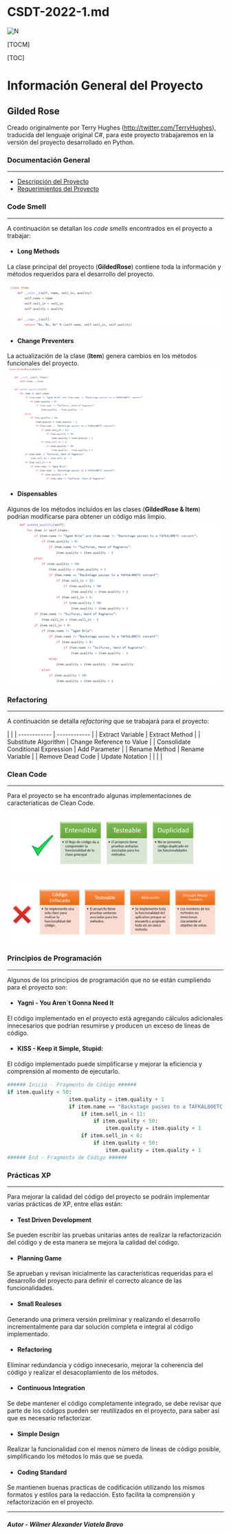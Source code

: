 # CSDT-2022-1.md

![N](https://escuelaing.s3.amazonaws.com/staging/images/logo-ecijg.width-380.png)

[TOCM]

[TOC]

# Información General del Proyecto
## Gilded Rose
Creado originalmente por Terry Hughes (http://twitter.com/TerryHughes), traducida del lenguaje original C#, para este proyecto trabajaremos en la versión del proyecto desarrollado en Python.

### Documentación General
------------
* [Descripción del Proyecto](http://iamnotmyself.com/2011/02/14/refactor-this-the-gilded-rose-kata/)
* [Requerimientos del Proyecto](https://github.com/alexviatela/GildedRose-Refactoring-Kata/blob/develop_code_refactoring/GildedRoseRequirements.txt "Requerimientos del Proyecto")

### Code Smell 
-------------
A continuación se detallan los *code smells* encontrados en el proyecto a trabajar:

* #### Long Methods
La clase principal del proyecto (**GildedRose**)  contiene toda la información y métodos requeridos para el desarrollo del proyecto.

![](https://raw.githubusercontent.com/alexviatela/GildedRose-Refactoring-Kata/develop_code_refactoring/images/ChangePreventersExample.png)

* #### Change Preventers
La actualización de la clase (**Item**) genera cambios en los métodos funcionales del proyecto.
![](https://raw.githubusercontent.com/alexviatela/GildedRose-Refactoring-Kata/develop_code_refactoring/images/LongMethodsExample.png)

* #### Dispensables
Algunos de los métodos incluidos en las clases (**GildedRose & Item**) podrían modificarse para obtener un código más limpio.
![](https://raw.githubusercontent.com/alexviatela/GildedRose-Refactoring-Kata/develop_code_refactoring/images/DispansablesExample.png)

### Refactoring
-------------
A continuación se detalla *refactoring* que se trabajará para el proyecto:

|   |
| ------------ | ------------ |
| Extract Variable | Extract Method  |
| Substitute Algorithm | Change Reference to Value |
| Consolidate Conditional Expression | Add Parameter | 
| Rename Method | Rename Variable | 
| Remove Dead Code | Update Notation |
|   |   |

### Clean Code
------------
Para el proyecto se ha encontrado algunas implementaciones de caracteriaticas de Clean Code.

![](https://github.com/alexviatela/GildedRose-Refactoring-Kata/blob/develop_code_refactoring/images/CleanCodeOK.png?raw=true)

![](https://github.com/alexviatela/GildedRose-Refactoring-Kata/blob/develop_code_refactoring/images/CleanCodeFail.png?raw=true)

### Principios de Programación
------------
Algunos de los principios de programación que no se están cumpliendo para el proyecto son:

* #### Yagni - You Aren´t Gonna Need It
El código implementado en el proyecto está agregando cálculos adicionales innecesarios que podrían resumirse y producen un exceso de líneas de código.

* #### KISS - Keep it Simple, Stupid:
El código implementado puede simplificarse y mejorar la eficiencia y comprensión al momento de ejecutarlo.

```python
###### Inicio - Fragmento de Código ######
if item.quality < 50:
                    item.quality = item.quality + 1
                    if item.name == "Backstage passes to a TAFKAL80ETC concert":
                        if item.sell_in < 11:
                            if item.quality < 50:
                                item.quality = item.quality + 1
                        if item.sell_in < 6:
                            if item.quality < 50:
                                item.quality = item.quality + 1
###### End - Fragmento de Código ######
```
### Prácticas XP
------------
Para mejorar la calidad del código del proyecto se podráin implementar varias prácticas de XP, entre ellas están:

* #### Test Driven Development
Se pueden escribir las pruebas unitarias antes de realizar la refactorización del código y de esta manera se mejora la calidad del código.
* #### Planning Game
Se aprueban y revisan inicialmente las características requeridas para el desarrollo del proyecto para definir el correcto alcance de las funcionalidades.
* #### Small Realeses
Generando una primera versión preliminar y realizando el desarrollo incrementalmente para dar solución completa e integral al código implementado.
* #### Refactoring
Eliminar redundancia y código innecesario, mejorar la coherencia del código y realizar el desacoplamiento de los métodos.
* #### Continuous Integration
Se debe mantener el código completamente integrado, se debe revisar que parte de los códigos pueden ser reutilizados en el proyecto, para saber así que es necesario refactorizar.
* #### Simple Design
Realizar la funcionalidad con el menos número de líneas de código posible, simplificando los métodos lo más que se pueda.
* #### Coding Standard
Se mantienen buenas practicas de codificación  utilizando los mismos formatos y estilos para la redacción. Esto facilita la comprensión y refactorización en el proyecto.

------------

##### Autor - Wilmer Alexander Viatela Bravo

